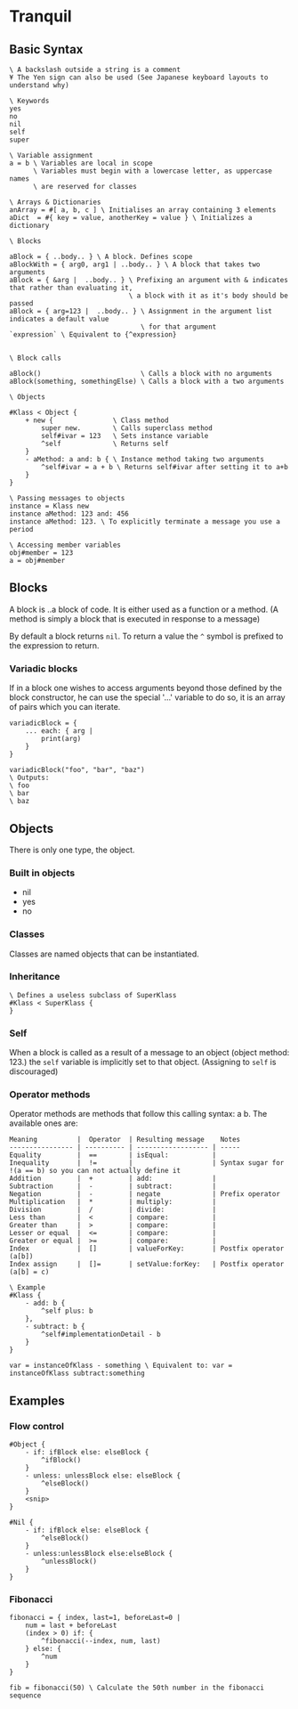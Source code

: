 # Tranquil

## Basic Syntax

```
\ A backslash outside a string is a comment 
¥ The Yen sign can also be used (See Japanese keyboard layouts to understand why)

\ Keywords
yes
no
nil
self
super

\ Variable assignment
a = b \ Variables are local in scope
      \ Variables must begin with a lowercase letter, as uppercase names
      \ are reserved for classes

\ Arrays & Dictionaries
anArray = #[ a, b, c ] \ Initialises an array containing 3 elements
aDict  = #{ key = value, anotherKey = value } \ Initializes a dictionary

\ Blocks

aBlock = { ..body.. } \ A block. Defines scope
aBlockWith = { arg0, arg1 | ..body.. } \ A block that takes two arguments
aBlock = { &arg |  ..body.. } \ Prefixing an argument with & indicates that rather than evaluating it,
                              \ a block with it as it's body should be passed
aBlock = { arg=123 |  ..body.. } \ Assignment in the argument list indicates a default value
                                 \ for that argument
`expression` \ Equivalent to {^expression}


\ Block calls

aBlock()                         \ Calls a block with no arguments
aBlock(something, somethingElse) \ Calls a block with a two arguments

\ Objects

#Klass < Object {
	+ new {               \ Class method
		super new.        \ Calls superclass method
		self#ivar = 123   \ Sets instance variable
		^self             \ Returns self
	}
	- aMethod: a and: b { \ Instance method taking two arguments
		^self#ivar = a + b \ Returns self#ivar after setting it to a+b
	}
}

\ Passing messages to objects
instance = Klass new
instance aMethod: 123 and: 456
instance aMethod: 123. \ To explicitly terminate a message you use a period

\ Accessing member variables
obj#member = 123
a = obj#member
```

## Blocks

A block is ..a block of code. It is either used as a function or a method. (A method is simply a block that is executed in response to a message)

By default a block returns `nil`. To return a value the `^` symbol is prefixed to the expression to return.

### Variadic blocks
If in a block one wishes to access arguments beyond those defined by the block constructor, he can use the special '...' variable to do so, it is an array of pairs which you can iterate.

```
variadicBlock = {
	... each: { arg |
		print(arg)
	}
}

variadicBlock("foo", "bar", "baz")
\ Outputs:
\ foo
\ bar
\ baz
```

## Objects

There is only one type, the object.

### Built in objects

* nil
* yes
* no


### Classes
Classes are named objects that can be instantiated.

### Inheritance

```
\ Defines a useless subclass of SuperKlass
#Klass < SuperKlass {
}
```

### Self
When a block is called as a result of a message to an object (object method: 123.) the `self` variable is implicitly set to that object. (Assigning to `self` is discouraged)

### Operator methods

Operator methods are methods that follow this calling syntax: a <operator> b. The available ones are:

```
Meaning          |  Operator  | Resulting message    Notes
---------------- | ---------- | ------------------ | -----
Equality         |  ==        | isEqual:           |
Inequality       |  !=        |                    | Syntax sugar for !(a == b) so you can not actually define it
Addition         |  +         | add:               | 
Subtraction      |  -         | subtract:          |
Negation         |  -         | negate             | Prefix operator
Multiplication   |  *         | multiply:          | 
Division         |  /         | divide:            | 
Less than        |  <         | compare:           |
Greater than     |  >         | compare:           |
Lesser or equal  |  <=        | compare:           |
Greater or equal |  >=        | compare:           |
Index            |  []        | valueForKey:       | Postfix operator (a[b])
Index assign     |  []=       | setValue:forKey:   | Postfix operator (a[b] = c)

\ Example
#Klass {
	- add: b {
		^self plus: b
	},
	- subtract: b {
		^self#implementationDetail - b
	}
}

var = instanceOfKlass - something \ Equivalent to: var = instanceOfKlass subtract:something
```

## Examples

### Flow control
```
#Object {
	- if: ifBlock else: elseBlock {
		^ifBlock()
	}
	- unless: unlessBlock else: elseBlock {
		^elseBlock()
	}
	<snip>
}

#Nil {
	- if: ifBlock else: elseBlock {
		^elseBlock()
	}
	- unless:unlessBlock else:elseBlock {
		^unlessBlock()
	}
}
```

### Fibonacci
```
fibonacci = { index, last=1, beforeLast=0 |
	num = last + beforeLast			
	(index > 0) if: {
		^fibonacci(--index, num, last)
	} else: {
		^num
	}
}

fib = fibonacci(50) \ Calculate the 50th number in the fibonacci sequence
```